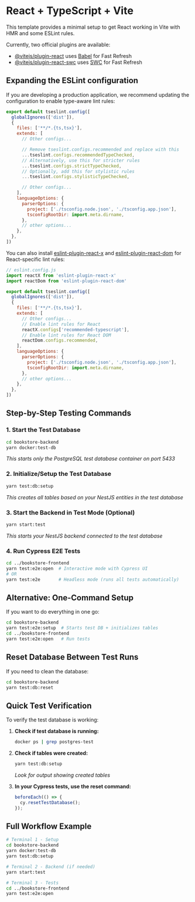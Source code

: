 # React + TypeScript + Vite

This template provides a minimal setup to get React working in Vite with HMR and some ESLint rules.

Currently, two official plugins are available:

- [@vitejs/plugin-react](https://github.com/vitejs/vite-plugin-react/blob/main/packages/plugin-react) uses [Babel](https://babeljs.io/) for Fast Refresh
- [@vitejs/plugin-react-swc](https://github.com/vitejs/vite-plugin-react/blob/main/packages/plugin-react-swc) uses [SWC](https://swc.rs/) for Fast Refresh

## Expanding the ESLint configuration

If you are developing a production application, we recommend updating the configuration to enable type-aware lint rules:

```js
export default tseslint.config([
  globalIgnores(['dist']),
  {
    files: ['**/*.{ts,tsx}'],
    extends: [
      // Other configs...

      // Remove tseslint.configs.recommended and replace with this
      ...tseslint.configs.recommendedTypeChecked,
      // Alternatively, use this for stricter rules
      ...tseslint.configs.strictTypeChecked,
      // Optionally, add this for stylistic rules
      ...tseslint.configs.stylisticTypeChecked,

      // Other configs...
    ],
    languageOptions: {
      parserOptions: {
        project: ['./tsconfig.node.json', './tsconfig.app.json'],
        tsconfigRootDir: import.meta.dirname,
      },
      // other options...
    },
  },
])
```

You can also install [eslint-plugin-react-x](https://github.com/Rel1cx/eslint-react/tree/main/packages/plugins/eslint-plugin-react-x) and [eslint-plugin-react-dom](https://github.com/Rel1cx/eslint-react/tree/main/packages/plugins/eslint-plugin-react-dom) for React-specific lint rules:

```js
// eslint.config.js
import reactX from 'eslint-plugin-react-x'
import reactDom from 'eslint-plugin-react-dom'

export default tseslint.config([
  globalIgnores(['dist']),
  {
    files: ['**/*.{ts,tsx}'],
    extends: [
      // Other configs...
      // Enable lint rules for React
      reactX.configs['recommended-typescript'],
      // Enable lint rules for React DOM
      reactDom.configs.recommended,
    ],
    languageOptions: {
      parserOptions: {
        project: ['./tsconfig.node.json', './tsconfig.app.json'],
        tsconfigRootDir: import.meta.dirname,
      },
      // other options...
    },
  },
])
```

## Step-by-Step Testing Commands

### 1. Start the Test Database

```bash
cd bookstore-backend
yarn docker:test-db
```

*This starts only the PostgreSQL test database container on port 5433*

### 2. Initialize/Setup the Test Database

```bash
yarn test:db:setup
```

*This creates all tables based on your NestJS entities in the test database*

### 3. Start the Backend in Test Mode (Optional)

```bash
yarn start:test
```

*This starts your NestJS backend connected to the test database*

### 4. Run Cypress E2E Tests

```bash
cd ../bookstore-frontend
yarn test:e2e:open  # Interactive mode with Cypress UI
# OR
yarn test:e2e       # Headless mode (runs all tests automatically)
```

## Alternative: One-Command Setup

If you want to do everything in one go:

```bash
cd bookstore-backend
yarn test:e2e:setup  # Starts test DB + initializes tables
cd ../bookstore-frontend
yarn test:e2e:open   # Run tests
```

## Reset Database Between Test Runs

If you need to clean the database:

```bash
cd bookstore-backend
yarn test:db:reset
```

## Quick Test Verification

To verify the test database is working:

1. **Check if test database is running:**

   ```bash
   docker ps | grep postgres-test
   ```

2. **Check if tables were created:**

   ```bash
   yarn test:db:setup
   ```

   *Look for output showing created tables*

3. **In your Cypress tests, use the reset command:**

   ```typescript
   beforeEach(() => {
     cy.resetTestDatabase();
   });
   ```

## Full Workflow Example

```bash
# Terminal 1 - Setup
cd bookstore-backend
yarn docker:test-db
yarn test:db:setup

# Terminal 2 - Backend (if needed)
yarn start:test

# Terminal 3 - Tests
cd ../bookstore-frontend
yarn test:e2e:open
```
